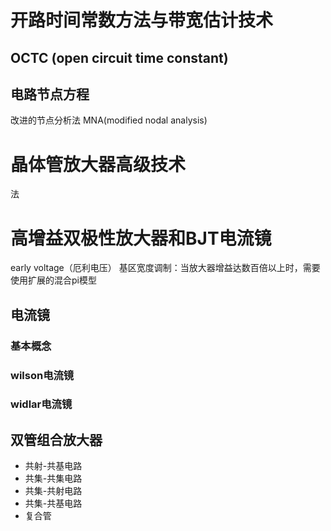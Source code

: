# 开路时间常数方法与带宽估计技术
## OCTC (open circuit time constant)

## 电路节点方程
改进的节点分析法 MNA(modified nodal analysis)

# 晶体管放大器高级技术  
法 

# 高增益双极性放大器和BJT电流镜
early voltage（厄利电压）
基区宽度调制：当放大器增益达数百倍以上时，需要使用扩展的混合pi模型

## 电流镜
### 基本概念
### wilson电流镜
### widlar电流镜
## 双管组合放大器
- 共射-共基电路
- 共集-共集电路
- 共集-共射电路
- 共集-共基电路
- 复合管

 
